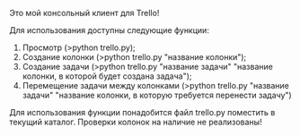 Это мой консольный клиент для Trello!

Для использования доступны следующие функции:

1. Просмотр (>python trello.py);
2. Создание колонки (>python trello.py "название колонки");
3. Создание задачи (>python trello.py "название задачи" "название колонки, в которой будет создана задача");
4. Перемещение задачи между колонками (>python trello.py "название задачи" "название колонки, в которую требуется перенести задачу")

Для использования функции понадобится файл trello.py поместить в текущий каталог. Проверки колонок на наличие не реализованы!